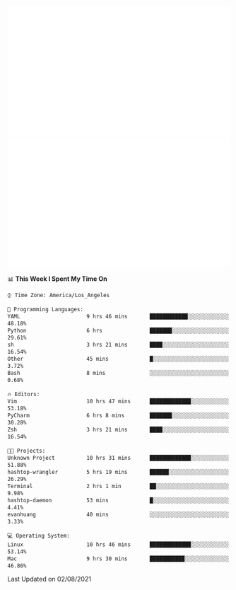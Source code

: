 <a href="https://github.com/jstrieb/github-stats">
 
![](https://github.com/evanhuang117/github-stats/blob/master/generated/overview.svg)
![](https://github.com/evanhuang117/github-stats/blob/master/generated/languages.svg)

</a>

<!--START_SECTION:waka-->
📊 **This Week I Spent My Time On** 

```text
⌚︎ Time Zone: America/Los_Angeles

💬 Programming Languages: 
YAML                     9 hrs 46 mins       ████████████░░░░░░░░░░░░░   48.18% 
Python                   6 hrs               ███████░░░░░░░░░░░░░░░░░░   29.61% 
sh                       3 hrs 21 mins       ████░░░░░░░░░░░░░░░░░░░░░   16.54% 
Other                    45 mins             █░░░░░░░░░░░░░░░░░░░░░░░░   3.72% 
Bash                     8 mins              ░░░░░░░░░░░░░░░░░░░░░░░░░   0.68%

🔥 Editors: 
Vim                      10 hrs 47 mins      █████████████░░░░░░░░░░░░   53.18% 
PyCharm                  6 hrs 8 mins        ███████░░░░░░░░░░░░░░░░░░   30.28% 
Zsh                      3 hrs 21 mins       ████░░░░░░░░░░░░░░░░░░░░░   16.54%

🐱‍💻 Projects: 
Unknown Project          10 hrs 31 mins      █████████████░░░░░░░░░░░░   51.88% 
hashtop-wrangler         5 hrs 19 mins       ██████░░░░░░░░░░░░░░░░░░░   26.29% 
Terminal                 2 hrs 1 min         ██░░░░░░░░░░░░░░░░░░░░░░░   9.98% 
hashtop-daemon           53 mins             █░░░░░░░░░░░░░░░░░░░░░░░░   4.41% 
evanhuang                40 mins             ░░░░░░░░░░░░░░░░░░░░░░░░░   3.33%

💻 Operating System: 
Linux                    10 hrs 46 mins      █████████████░░░░░░░░░░░░   53.14% 
Mac                      9 hrs 30 mins       ███████████░░░░░░░░░░░░░░   46.86%

```


 Last Updated on 02/08/2021
<!--END_SECTION:waka-->
